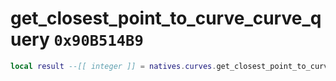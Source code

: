 # get_closest_point_to_curve_curve_query `0x90B514B9`

```lua
local result --[[ integer ]] = natives.curves.get_closest_point_to_curve_curve_query(_unk0 --[[ integer ]], _unk1 --[[ integer ]], _unk2 --[[ integer ]])
```